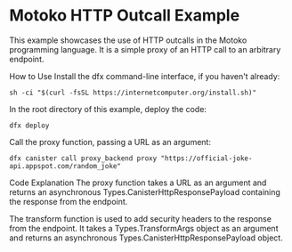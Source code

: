 # Motoko HTTP Outcall Example

This example showcases the use of HTTP outcalls in the Motoko programming language. It is a simple proxy of an HTTP call to an arbitrary endpoint.

How to Use
Install the dfx command-line interface, if you haven't already:

```
sh -ci "$(curl -fsSL https://internetcomputer.org/install.sh)"
```

In the root directory of this example, deploy the code:

```
dfx deploy
```

Call the proxy function, passing a URL as an argument:

```
dfx canister call proxy_backend proxy "https://official-joke-api.appspot.com/random_joke"
```

Code Explanation
The proxy function takes a URL as an argument and returns an asynchronous Types.CanisterHttpResponsePayload containing the response from the endpoint.

The transform function is used to add security headers to the response from the endpoint. It takes a Types.TransformArgs object as an argument and returns an asynchronous Types.CanisterHttpResponsePayload object.

